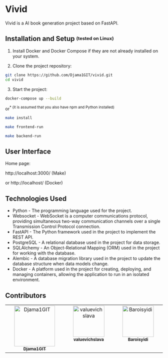# Vivid

Vivid is a AI book generation project based on FastAPI.

## Installation and Setup <sup><sub>(tested on Linux)</sub></sup>

1. Install Docker and Docker Compose if they are not already installed on your system.

2. Clone the project repository:

```bash
git clone https://github.com/Djama1GIT/vivid.git
cd vivid
```
3. Start the project:

```bash
docker-compose up --build
```

or<sup>* (it is assumed that you also have npm and Python installed)</sup>

```bash
make install
```
```bash
make frontend-run
```
```bash
make backend-run
```

## User Interface
Home page:

http://localhost:3000/ (Make)

or http://localhost/ (Docker)

## Technologies Used

- Python - The programming language used for the project.
- Websocket - WebSocket is a computer communications protocol, providing simultaneous two-way communication channels over a single Transmission Control Protocol connection.
- FastAPI - The Python framework used in the project to implement the REST API.
- PostgreSQL - A relational database used in the project for data storage.
- SQLAlchemy - An Object-Relational Mapping (ORM) used in the project for working with the database.
- Alembic - A database migration library used in the project to update the database structure when data models change.
- Docker - A platform used in the project for creating, deploying, and managing containers, allowing the application to run in an isolated environment.


## Contributors

<table>
  <tbody>
    <tr>
       <td align="center" valign="top" width="14.28%">
        <a href="https://github.com/Djama1GIT">
          <img src="https://avatars.githubusercontent.com/u/89941580?v=4?s=100" width="130px;" alt="Djama1GIT"/><br />
          <sub><b>Djama1GIT</b></sub>
        </a>
      </td>
      <td align="center" valign="top" width="14.28%">
        <a href="https://github.com/valuevichslava">
          <img src="https://avatars.githubusercontent.com/u/90149943?v=4?s=100" width="100px;" alt="valuevichslava"/><br />
          <sub><b>valuevichslava</b></sub>
        </a>
      </td>
      <td align="center" valign="top" width="14.28%">
        <a href="https://github.com/Baroisyidi">
          <img src="https://avatars.githubusercontent.com/u/96845788?v=4?s=100" width="100px;" alt="Baroisyidi"/><br />
          <sub><b>Baroisyidi</b></sub>
        </a>
      </td>
    </tr>
  </tbody>
</table>

